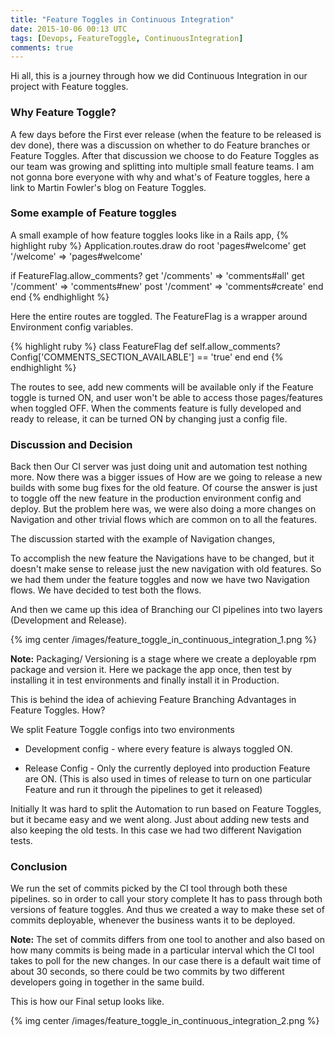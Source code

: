 ```yaml
---
title: "Feature Toggles in Continuous Integration"
date: 2015-10-06 00:13 UTC
tags: [Devops, FeatureToggle, ContinuousIntegration]
comments: true
---
```


Hi all, this is a journey through how we did Continuous Integration in our project with Feature toggles.

### Why Feature Toggle?
A few days before the First ever release (when the feature to be released is dev done), there was a discussion on whether to do Feature branches or Feature Toggles. After that discussion we choose to do Feature Toggles as our team was growing and splitting into multiple small feature teams. I am not gonna bore everyone with why and what's of Feature toggles, here a link to Martin Fowler's blog on Feature Toggles.

### Some example of Feature toggles
A small example of how feature toggles looks like in a Rails app,
{% highlight ruby %}
 Application.routes.draw do
  root 'pages#welcome'
   get '/welcome' => 'pages#welcome'

   if FeatureFlag.allow_comments?
     get  '/comments' => 'comments#all'
     get  '/comment'  => 'comments#new'
     post '/comment'  => 'comments#create'
   end
 end
{% endhighlight %}

Here the entire routes are toggled. The FeatureFlag is a wrapper around Environment config variables.

{% highlight ruby %}
 class FeatureFlag
   def self.allow_comments?
     Config['COMMENTS_SECTION_AVAILABLE'] == 'true'
   end
 end
{% endhighlight %}

The routes to see, add new comments will be available only if the Feature toggle is turned ON, and user won't be able to access those pages/features when toggled OFF. When the comments feature is fully developed and ready to release, it can be turned ON by changing just a config file.

### Discussion and Decision

Back then Our CI server was just doing unit and automation test nothing more. Now there was a bigger issues of How are we going to release a new builds with some bug fixes for the old feature. Of course the answer is just to toggle off the new feature in the production environment config and deploy. But the problem here was, we were also doing a more changes on Navigation and other trivial flows which are common on to all the features.

The discussion started with the example of Navigation changes,

To accomplish the new feature the Navigations have to be changed, but it doesn't make sense to release just the new navigation with old features. So we had them under the feature toggles and now we have two Navigation flows. We have decided to test both the flows.

And then we came up this idea of Branching our CI pipelines into two layers (Development and Release).

{% img center /images/feature_toggle_in_continuous_integration_1.png  %}

**Note:** Packaging/ Versioning is a stage where we create a deployable rpm package and version it. Here we package the app once, then test by installing it in test environments and finally install it in Production.

This is behind the idea of achieving Feature Branching Advantages in Feature Toggles. How?

We split Feature Toggle configs into two environments

- Development config - where every feature is always toggled ON.

- Release Config - Only the currently deployed into production Feature are ON. (This is also used in times of release to turn on one particular Feature and run it through the pipelines to get it released)

Initially It was hard to split the Automation to run based on Feature Toggles, but it became easy and we went along. Just about adding new tests and also keeping the old tests. In this case we had two different Navigation tests.

### Conclusion
We run the set of commits picked by the CI tool through both these pipelines. so in order to call your story complete It has to pass through both versions of feature toggles. And thus we created a way to make these set of commits deployable, whenever the business wants it to be deployed.
  
**Note:** The set of commits differs from one tool to another and also based on how many commits is being made in a particular interval which the CI tool takes to poll for the new changes. In our case there is a default wait time of about 30 seconds, so there could be two commits by two different developers going in together in the same build.


This is how our Final setup looks like.

{% img center /images/feature_toggle_in_continuous_integration_2.png  %}